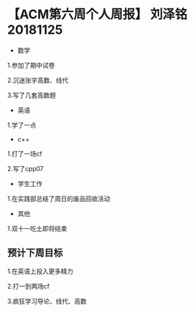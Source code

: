 # 【ACM第六周个人周报】 刘泽铭 20181125
* 数学

1.参加了期中试卷

2.沉迷张宇高数、线代

3.写了几套高数题
* 英语

1.学了一点
* c++

1.打了一场cf

2.写了cpp07
* 学生工作

1.在实践部总结了周日的废品回收活动
* 其他

1.双十一吃土即将结束
## 预计下周目标
1.在英语上投入更多精力

2.打一到两场cf

3.疯狂学习导论、线代、高数

